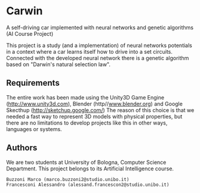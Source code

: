 Carwin
=========================

A self-driving car implemented with neural networks and genetic algorithms (AI Course Project)

This project is a study (and a implementation) of neural networks potentials in a context where a 
car learns itself how to drive into a set circuits.
Connected with the developed neural network there is a genetic algorithm based on "Darwin's natural selection law".

Requirements
------------

The entire work has been made using the Unity3D Game Engine (http://www.unity3d.com), Blender (http//www.blender.org) and
Google Skecthup (http://sketchup.google.com/)
The reason of this choice is that we needed a fast way to represent 3D models with physical properties, but there are no 
limitations to develop projects like this in other ways, languages or systems.

Authors
-------

We are two students at University of Bologna, Computer Science Department. 
This project belongs to its Artificial Intelligence course.

	Buzzoni Marco (marco.buzzoni2@studio.unibo.it)
	Francesconi Alessandro (alessand.francescon2@studio.unibo.it)